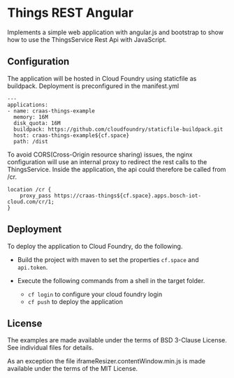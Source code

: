 # Things REST Angular

Implements a simple web application with angular.js and bootstrap to show how to use the ThingsService Rest Api with JavaScript.

## Configuration

The application will be hosted in Cloud Foundry using staticfile as buildpack. Deployment is preconfigured in the manifest.yml

```
---
applications:
- name: craas-things-example
  memory: 16M
  disk_quota: 16M
  buildpack: https://github.com/cloudfoundry/staticfile-buildpack.git
  host: craas-things-example${cf.space}
  path: /dist
```

To avoid CORS(Cross-Origin resource sharing) issues, the nginx configuration will use an internal proxy to redirect the rest calls to the ThingsService. Inside the application, the api could therefore be called from /cr.

```
location /cr {
	proxy_pass https://craas-things${cf.space}.apps.bosch-iot-cloud.com/cr/1;
}
```

## Deployment

To deploy the application to Cloud Foundry, do the following.

* Build the project with maven to set the properties ```cf.space``` and ```api.token```.
    
* Execute the following commands from a shell in the target folder.
    * ```cf login``` to configure your cloud foundry login
    * ```cf push``` to deploy the application

## License

The examples are made available under the terms of BSD 3-Clause License. See individual files for details.

As an exception the file iframeResizer.contentWindow.min.js is made available under the terms of the MIT License.